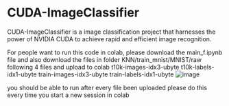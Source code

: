 # CUDA-ImageClassifier
CUDA-ImageClassifier is a image classification project that harnesses the power of NVIDIA CUDA to achieve rapid and efficient image recognition. 

For people want to run this code in colab, please download the main_f.ipynb file and also download the files in folder
KNN/train_mnist/MNIST/raw
following 4 files and upload to colab
t10k-images-idx3-ubyte
t10k-labels-idx1-ubyte
train-images-idx3-ubyte
train-labels-idx1-ubyte
![image](https://github.com/user-attachments/assets/c8208451-1a70-46a4-9b13-9cf1bac66f84)

you should be able to run after every file been uploaded
please do this every time you start a new session in colab
